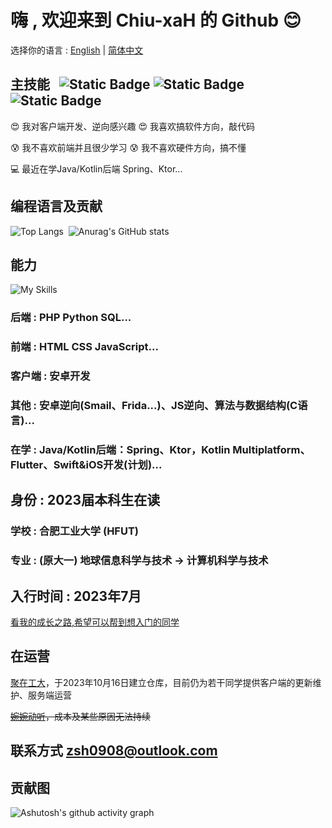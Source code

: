 # 嗨 , 欢迎来到 Chiu-xaH 的 Github 😊


<!-- ![Static Badge](https://img.shields.io/badge/English-8A2BE2)
![Static Badge](https://img.shields.io/badge/简体中文-you_like_blue) -->

选择你的语言 : [English](/README.md) | [简体中文](/README-zh_rCN.md)

## 主技能 $~$ ![Static Badge](https://img.shields.io/badge/Kotlin-8A2BE2) ![Static Badge](https://img.shields.io/badge/Java-D6300F) ![Static Badge](https://img.shields.io/badge/Android-4FB054)

😍 我对客户端开发、逆向感兴趣 😍 我喜欢搞软件方向，敲代码

😰 我不喜欢前端并且很少学习 😰 我不喜欢硬件方向，搞不懂

💻 最近在学Java/Kotlin后端 Spring、Ktor...

## 编程语言及贡献
![Top Langs](https://github-readme-stats.vercel.app/api/top-langs/?username=Chiu-xaH&layout=compact&locale=cn)$~$
![Anurag's GitHub stats](https://github-readme-stats.vercel.app/api?username=Chiu-xaH&show_icons=true&count_private=true&locale=cn&hide_title=true)

## 能力
![My Skills](https://skillicons.dev/icons?i=androidstudio,c,css,dart,flutter,git,gradle,html,java,js,kotlin,ktor,linux,md,materialui,maven,mysql,nginx,nodejs,php,py)
### 后端 : PHP Python SQL...
### 前端 : HTML CSS JavaScript...
### 客户端 : 安卓开发
### 其他 : 安卓逆向(Smail、Frida...)、JS逆向、算法与数据结构(C语言)...

### 在学 : Java/Kotlin后端：Spring、Ktor，Kotlin Multiplatform、Flutter、Swift&iOS开发(计划)...

## 身份 : 2023届本科生在读
### 学校 : 合肥工业大学 (HFUT)
### 专业 : (原大一) 地球信息科学与技术 -> 计算机科学与技术

## 入行时间 : 2023年7月 
[看我的成长之路,希望可以帮到想入门的同学](/Skills.png)

## 在运营
[聚在工大](https://github.com/Chiu-xaH/HFUT-Schedule)，于2023年10月16日建立仓库，目前仍为若干同学提供客户端的更新维护、服务端运营

~~[婉婉动听](https://github.com/Chiu-xaH/WanwanDongting-Client)，成本及某些原因无法持续~~


## 联系方式 zsh0908@outlook.com

## 贡献图
![Ashutosh's github activity graph](https://github-readme-activity-graph.vercel.app/graph?username=Chiu-xaH&custom_title=贡献图)



